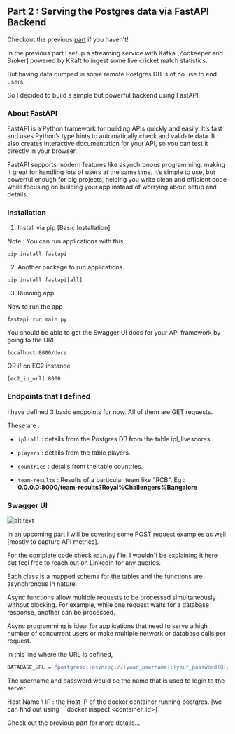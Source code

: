 ## Part 2 : Serving the Postgres data via FastAPI Backend

Checkout the previous [part](https://github.com/vedanthv/data-engineering-portfolio/tree/main/cricket-livescores-ingestion-kafka-airflow) if you haven't!

In the previous part I setup a streaming service with Kafka [Zookeeper and Broker] powered by KRaft to ingest some live cricket match statistics.

But having data dumped in some remote Postgres DB is of no use to end users. 

So I decided to build a simple but powerful backend using FastAPI.

### About FastAPI

FastAPI is a Python framework for building APIs quickly and easily. It’s fast and uses Python’s type hints to automatically check and validate data. It also creates interactive documentation for your API, so you can test it directly in your browser. 

FastAPI supports modern features like asynchronous programming, making it great for handling lots of users at the same time. It’s simple to use, but powerful enough for big projects, helping you write clean and efficient code while focusing on building your app instead of worrying about setup and details.

### Installation

1. Install via pip [Basic Installation]

Note : You can run applications with this.

```
pip install fastapi
```

2. Another package to run applications

```
pip install fastapi[all]
```

3. Running app

Now to run the app

```
fastapi run main.py
```

You should be able to get the Swagger UI docs for your API framework by going to the URL

```
localhost:8000/docs
```

OR if on EC2 instance

```
[ec2_ip_url]:8000
```

### Endpoints that I defined

I have defined 3 basic endpoints for now. All of them are GET requests.

These are : 

- ```ipl-all``` : details from the Postgres DB from the table ipl_livescores.

- ```players``` : details from the table players.

- ```countries``` : details from the table countries.

- ```team-results``` : Results of a particular team like "RCB". Eg : **0.0.0.0:8000/team-results?Royal%Challengers%Bangalore**

### Swagger UI
![alt text](image.png)

In an upcoming part I will be covering some POST request examples as well [mostly to capture API metrics].

For the complete code check ```main.py``` file. I wouldn't be explaining it here but feel free to reach out on Linkedin for any queries.

Each class is a mapped schema for the tables and the functions are asynchronous in nature.

Async functions allow multiple requests to be processed simultaneously without blocking. For example, while one request waits for a database response, another can be processed.

Async programming is ideal for applications that need to serve a high number of concurrent users or make multiple network or database calls per request.

In this line where the URL is defined,

```bash
DATABASE_URL = "postgresql+asyncpg://[your_username]:[your_password]@[your_postgres_hostip]/cricket"
```

The username and password would be the name that is used to login to the server.

Host Name \ IP : the Host IP of the docker container running postgres. 
      [we can find out using ```docker inspect <container_id>]

Check out the previous part for more details...
